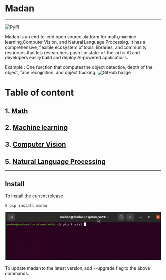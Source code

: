 
# Madan
--------
![PyPI](https://img.shields.io/pypi/v/madan)

Madan is an end-to-end open source platform for math,machine learning,Computer Vision, and Natural Language Processing. It has a comprehensive, flexible ecosystem of tools, libraries, and community resources that lets researchers push the state-of-the-art in AI and developers easily build and deploy AI-powered applications.

Example  : One function that computes the object detection, depth of the object, face recognition, and object tracking.
<img src="/madanlibrarydemo.gif" alt="GitHub badge" />


# Table of content
## 1. [Math](https://github.com/MadanBaduwal/ai_library/tree/master/madan/math)
## 2. [Machine learning](https://github.com/MadanBaduwal/ai_library/tree/master/madan/ml)
## 3. [Computer Vision](https://github.com/MadanBaduwal/ai_library/tree/master/madan/cv)
## 5. [Natural Language Processing](https://github.com/MadanBaduwal/ai_library/tree/master/madan/nlp)
-------
## Install

To install the current release
```shell
$ pip install madan
```
<img src="/madaninstalldemo.gif" alt="GitHub badge" />

To update madan to the latest version, add --upgrade flag to the above commands.





